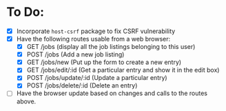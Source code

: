 # To Do:

- [x] Incorporate `host-csrf` package to fix CSRF vulnerability
- [x] Have the following routes usable from a web browser:
  - [x] GET /jobs (display all the job listings belonging to this user)
  - [x] POST /jobs (Add a new job listing)
  - [x] GET /jobs/new (Put up the form to create a new entry)
  - [x] GET /jobs/edit/:id (Get a particular entry and show it in the edit box)
  - [x] POST /jobs/update/:id (Update a particular entry)
  - [x] POST /jobs/delete/:id (Delete an entry)
- [ ] Have the browser update based on changes and calls to the routes above.
